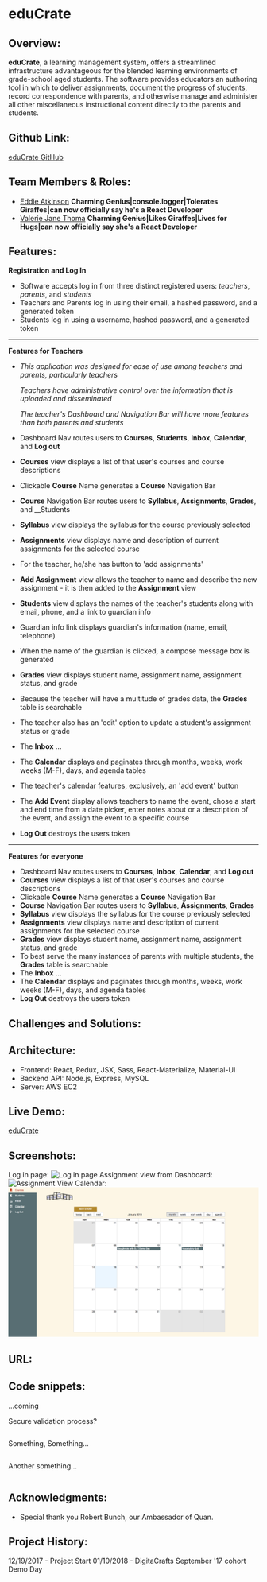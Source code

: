 # eduCrate

## Overview:
__eduCrate__, a learning management system, offers a streamlined infrastructure advantageous for the blended learning environments of grade-school aged students. The software provides educators an authoring tool in which to deliver assignments, document the progress of students, record correspondence with parents, and otherwise manage and administer all other miscellaneous instructional content directly to the parents and students.


## Github Link:
[eduCrate GitHub](https://github.com/eddieatkinson/schoolApp)

## Team Members & Roles:
* [Eddie Atkinson](https://github.com/eddieatkinson)
**Charming Genius|console.logger|Tolerates Giraffes|can now officially say he's a React Developer**
* [Valerie Jane Thoma](https://github.com/ValerieThoma)
**Charming ~~Genius~~|Likes Giraffes|Lives for Hugs|can now officially say she's a React Developer**

## Features:
**Registration and Log In**
* Software accepts log in from three distinct registered users: *teachers*, *parents*, and *students*
* Teachers and Parents log in using their email, a hashed password, and a generated token 
* Students log in using a username, hashed password, and a generated token

****

**Features for Teachers**
* *This application was designed for ease of use among teachers and parents, particularly teachers*

  *Teachers have administrative control over the information that is uploaded and disseminated*

  *The teacher's Dashboard and Navigation Bar will have more features than both parents and students*
* Dashboard Nav routes users to __Courses__, __Students__, __Inbox__, __Calendar__, and __Log out__
* __Courses__ view displays a list of that user's courses and course descriptions
* Clickable __Course__ Name generates a __Course__ Navigation Bar
* __Course__ Navigation Bar routes users to __Syllabus__, __Assignments__, __Grades__, and __Students
* __Syllabus__ view displays the syllabus for the course previously selected
* __Assignments__ view displays name and description of current assignments for the selected course
* For the teacher, he/she has button to 'add assignments'
* __Add Assignment__ view allows the teacher to name and describe the new assignment - it is then added to the __Assignment__ view
* __Students__ view displays the names of the teacher's students along with email, phone, and a link to guardian info
* Guardian info link displays guardian's information (name, email, telephone)  
* When the name of the guardian is clicked, a compose message box is generated 
* __Grades__ view displays student name, assignment name, assignment status, and grade
* Because the teacher will have a  multitude of grades data, the __Grades__ table is searchable
* The teacher also has an 'edit' option to update a student's assignment status or grade
* The __Inbox__ ...
* The __Calendar__ displays and paginates through months, weeks, work weeks (M-F), days, and agenda tables
* The teacher's calendar features, exclusively, an 'add event' button
* The __Add Event__ display allows teachers to name the event, chose a start and end time from a date picker, enter notes about or a description of the event, and assign the event to a specific course
* __Log Out__ destroys the users token

****

**Features for everyone**
* Dashboard Nav routes users to __Courses__, __Inbox__, __Calendar__, and __Log out__
* __Courses__ view displays a list of that user's courses and course descriptions
* Clickable __Course__ Name generates a __Course__ Navigation Bar
* __Course__ Navigation Bar routes users to __Syllabus__, __Assignments__, __Grades__
* __Syllabus__ view displays the syllabus for the course previously selected
* __Assignments__ view displays name and description of current assignments for the selected course
* __Grades__ view displays student name, assignment name, assignment status, and grade
* To best serve the many instances of parents with multiple students, the __Grades__ table is searchable
* The __Inbox__ ...
* The __Calendar__ displays and paginates through months, weeks, work weeks (M-F), days, and agenda tables
* __Log Out__ destroys the users token     



## Challenges and Solutions:

## Architecture: 
* Frontend: React, Redux, JSX, Sass, React-Materialize, Material-UI
* Backend API: Node.js, Express, MySQL
* Server: AWS EC2

## Live Demo:
[eduCrate](https://youtu.be/38bW-8KEB_A)

## Screenshots:
Log in page:
![Log in page](https://github.com/eddieatkinson/schoolApp/blob/master/loginPage.png)
Assignment view from Dashboard: 
![Assignment View](https://github.com/eddieatkinson/schoolApp/blob/master/courseView.png)
Calendar: 
![Calendar](calendar.png)
<!-- ![Map](public/images/screen-shots/map.png)
<!-- ![Forms](public/images/screen-shots/volunteer_form.jpg) -->
<!-- ![Flowchart](public/images/ShoeBoxProject_FlowChart.png) -->


## URL:
<!-- [eduCrate](https://www.educrate.eddieandvalerieareawesome.com) -->

## Code snippets:
...coming

Secure validation process? 
``` javascript


```
Something, Something...
``` javascript


```
Another something...
``` javascript


```

## Acknowledgments:
* Special thank you Robert Bunch, our Ambassador of Quan. 

## Project History: 
12/19/2017 - Project Start
01/10/2018 - DigitaCrafts September '17 cohort Demo Day

